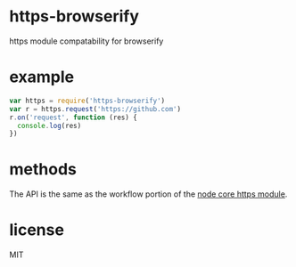 # https-browserify

https module compatability for browserify

# example

``` js
var https = require('https-browserify')
var r = https.request('https://github.com')
r.on('request', function (res) {
  console.log(res)
})
```

# methods

The API is the same as the workflow portion of the
[node core https module](http://nodejs.org/docs/latest/api/https.html).

# license

MIT
